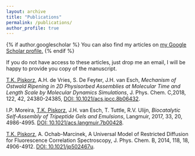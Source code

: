 ```yaml
---
layout: archive
title: "Publications"
permalink: /publications/
author_profile: true
---
```


{% if author.googlescholar %}
  You can also find my articles on <u><a href="{{author.googlescholar}}">my Google Scholar profile</a>.</u>
{% endif %}

If you do not have access to these articles, just drop me an email, I will be happy to provide you copy of the manuscript.

<u>T.K. Piskorz</u>, A.H. de Vries, S. De Feyter, J.H. van Esch, <i>Mechanism of Ostwald Ripening in 2D Physisorbed Assemblies at Molecular Time and Length Scale by Molecular Dynamics Simulations</i>,
J. Phys. Chem. C,2018, 122, 42, 24380-24385, <a href="https://doi.org/10.1021/acs.jpcc.8b06432">DOI: 10.1021/acs.jpcc.8b06432</a>.

I.P. Moreira, <u>T.K. Piskorz</u>, J.H. van Esch, T. Tuttle, R.V. Ulijn, <i>Biocatalytic Self-Assembly of Tripeptide Gels and Emulsions</i>, Langmuir, 2017, 33, 20, 4986-4995. <a href="https://doi.org/10.1021/acs.langmuir.7b00428">DOI: 10.1021/acs.langmuir.7b00428</a>.

<u>T.K. Piskorz</u>, A. Ochab-Marcinek, A Universal Model of Restricted Diffusion for Fluorescence Correlation Spectroscopy, J. Phys. Chem. B, 2014, 118, 18, 4906-4912. <a href="https://doi.org/10.1021/jp502467u">DOI: 10.1021/jp502467u</a>.
